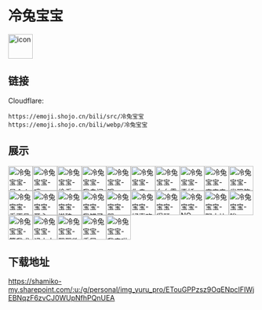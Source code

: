 # 冷兔宝宝
<img src="https://emoji.shojo.cn/bili/src/冷兔宝宝/icon.png" width="50" height="50" alt="icon">

## 链接
Cloudflare:
```
https://emoji.shojo.cn/bili/src/冷兔宝宝
https://emoji.shojo.cn/bili/webp/冷兔宝宝
```
## 展示
<img src="https://emoji.shojo.cn/bili/src/冷兔宝宝/冷兔宝宝-是个人才.png" width="50" height="50" alt="冷兔宝宝-是个人才"><img src="https://emoji.shojo.cn/bili/src/冷兔宝宝/冷兔宝宝-哼.png" width="50" height="50" alt="冷兔宝宝-哼"><img src="https://emoji.shojo.cn/bili/src/冷兔宝宝/冷兔宝宝-偷看.png" width="50" height="50" alt="冷兔宝宝-偷看"><img src="https://emoji.shojo.cn/bili/src/冷兔宝宝/冷兔宝宝-我自闭了.png" width="50" height="50" alt="冷兔宝宝-我自闭了"><img src="https://emoji.shojo.cn/bili/src/冷兔宝宝/冷兔宝宝-哦.png" width="50" height="50" alt="冷兔宝宝-哦"><img src="https://emoji.shojo.cn/bili/src/冷兔宝宝/冷兔宝宝-你走.png" width="50" height="50" alt="冷兔宝宝-你走"><img src="https://emoji.shojo.cn/bili/src/冷兔宝宝/冷兔宝宝-幺幺零吗.png" width="50" height="50" alt="冷兔宝宝-幺幺零吗"><img src="https://emoji.shojo.cn/bili/src/冷兔宝宝/冷兔宝宝-撒娇.png" width="50" height="50" alt="冷兔宝宝-撒娇"><img src="https://emoji.shojo.cn/bili/src/冷兔宝宝/冷兔宝宝-宝宝来咯.png" width="50" height="50" alt="冷兔宝宝-宝宝来咯"><img src="https://emoji.shojo.cn/bili/src/冷兔宝宝/冷兔宝宝-发现笨蛋.png" width="50" height="50" alt="冷兔宝宝-发现笨蛋"><img src="https://emoji.shojo.cn/bili/src/冷兔宝宝/冷兔宝宝-看不见我.png" width="50" height="50" alt="冷兔宝宝-看不见我"><img src="https://emoji.shojo.cn/bili/src/冷兔宝宝/冷兔宝宝-开心.png" width="50" height="50" alt="冷兔宝宝-开心"><img src="https://emoji.shojo.cn/bili/src/冷兔宝宝/冷兔宝宝-搬砖.png" width="50" height="50" alt="冷兔宝宝-搬砖"><img src="https://emoji.shojo.cn/bili/src/冷兔宝宝/冷兔宝宝-我错了.png" width="50" height="50" alt="冷兔宝宝-我错了"><img src="https://emoji.shojo.cn/bili/src/冷兔宝宝/冷兔宝宝-哭.png" width="50" height="50" alt="冷兔宝宝-哭"><img src="https://emoji.shojo.cn/bili/src/冷兔宝宝/冷兔宝宝-好喜欢.png" width="50" height="50" alt="冷兔宝宝-好喜欢"><img src="https://emoji.shojo.cn/bili/src/冷兔宝宝/冷兔宝宝-得瑟.png" width="50" height="50" alt="冷兔宝宝-得瑟"><img src="https://emoji.shojo.cn/bili/src/冷兔宝宝/冷兔宝宝-NO.png" width="50" height="50" alt="冷兔宝宝-NO"><img src="https://emoji.shojo.cn/bili/src/冷兔宝宝/冷兔宝宝-聊十块钱.png" width="50" height="50" alt="冷兔宝宝-聊十块钱"><img src="https://emoji.shojo.cn/bili/src/冷兔宝宝/冷兔宝宝-唉.png" width="50" height="50" alt="冷兔宝宝-唉"><img src="https://emoji.shojo.cn/bili/src/冷兔宝宝/冷兔宝宝-算我求你.png" width="50" height="50" alt="冷兔宝宝-算我求你"><img src="https://emoji.shojo.cn/bili/src/冷兔宝宝/冷兔宝宝-记小本本.png" width="50" height="50" alt="冷兔宝宝-记小本本"><img src="https://emoji.shojo.cn/bili/src/冷兔宝宝/冷兔宝宝-飘飘欲仙.png" width="50" height="50" alt="冷兔宝宝-飘飘欲仙"><img src="https://emoji.shojo.cn/bili/src/冷兔宝宝/冷兔宝宝-委屈.png" width="50" height="50" alt="冷兔宝宝-委屈"><img src="https://emoji.shojo.cn/bili/src/冷兔宝宝/冷兔宝宝-我来啦.png" width="50" height="50" alt="冷兔宝宝-我来啦">

## 下载地址

https://shamiko-my.sharepoint.com/:u:/g/personal/img_yuru_pro/ETouGPPzsz9OqENpcIFIWjEBNqzF6zvCJ0WUpNfhPQnUEA